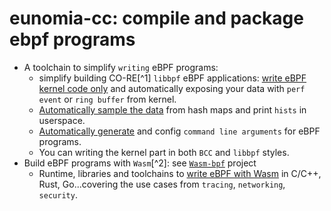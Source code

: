 # eunomia-cc: compile and package ebpf programs

- A toolchain to simplify `writing` eBPF programs:
  - simplify building CO-RE[^1] `libbpf` eBPF applications: [write eBPF kernel code only](https://github.com/eunomia-bpf/eunomia-bpf/tree/master/documents/introduction.md#simplify-building-co-re-libbpf-ebpf-applications) and automatically exposing your data with `perf event` or `ring buffer` from kernel.
  - [Automatically sample the data](https://github.com/eunomia-bpf/eunomia-bpf/tree/master/documents/introduction.md#automatically-sample-the-data-and-print-hists-in-userspace) from hash maps and print `hists` in userspace.
  - [Automatically generate](https://github.com/eunomia-bpf/eunomia-bpf/tree/master/documents/introduction.md#automatically-generate-and-config-command-line-arguments) and config `command line arguments` for eBPF programs.
  - You can writing the kernel part in both `BCC` and `libbpf` styles.
- Build eBPF programs with `Wasm`[^2]: see [`Wasm-bpf`](https://github.com/eunomia-bpf/wasm-bpf) project
  - Runtime, libraries and toolchains to [write eBPF with Wasm](https://github.com/eunomia-bpf/wasm-bpf) in C/C++, Rust, Go...covering the use cases from `tracing`, `networking`, `security`.
